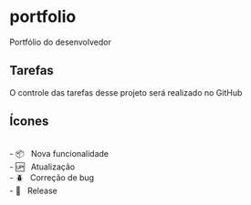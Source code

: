# portfolio

Portfólio do desenvolvedor

## Tarefas

O controle das tarefas desse projeto será realizado no GitHub

## Ícones

<br/>- :package: &nbsp; Nova funcionalidade
<br/>- :up: &nbsp; Atualização
<br/>- :beetle: &nbsp; Correção de bug
<br/>- :checkered_flag: &nbsp; Release
